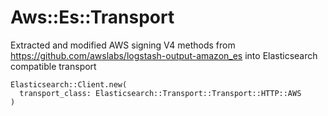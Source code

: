 # Aws::Es::Transport

Extracted and modified AWS signing V4 methods from https://github.com/awslabs/logstash-output-amazon_es into Elasticsearch compatible transport

```
Elasticsearch::Client.new(
  transport_class: Elasticsearch::Transport::Transport::HTTP::AWS
)
```
